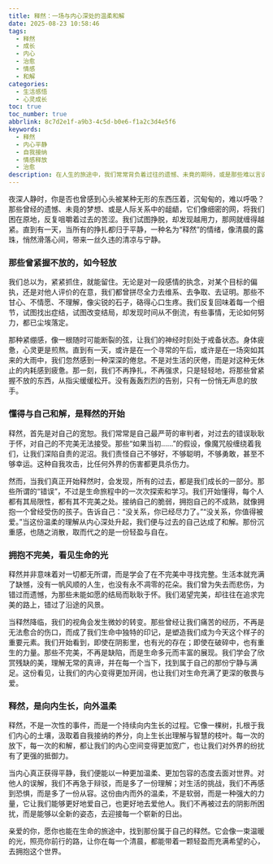 ```yaml
---
title: 释然：一场与内心深处的温柔和解
date: 2025-08-23 10:58:46
tags:
  - 释然
  - 成长
  - 内心
  - 治愈
  - 情感
  - 和解
categories:
  - 生活感悟
  - 心灵成长
toc: true
toc_number: true
abbrlink: 8c7d2e1f-a9b3-4c5d-b0e6-f1a2c3d4e5f6
keywords:
  - 释然
  - 内心平静
  - 自我接纳
  - 情感释放
  - 治愈
description: 在人生的旅途中，我们常常背负着过往的遗憾、未竟的期待，或是那些难以言说的伤痛。它们像无形的枷锁，束缚着我们的心，让前行的每一步都显得沉重。然而，总有一天，我们会发现，有一种力量，它不声不响，却能温柔地卸下这些重担，那便是“释然”。它不是遗忘，更不是逃避，而是一场与内心深处的温柔和解，一次对生命本真的深刻领悟。
---
```


夜深人静时，你是否也曾感到心头被某种无形的东西压着，沉甸甸的，难以呼吸？那些曾经的遗憾、未竟的梦想、或是人际关系中的龃龉，它们像细密的网，将我们困在原地，反复咀嚼着过去的苦涩。我们试图挣脱，却发现越用力，那网就缠得越紧。直到有一天，当所有的挣扎都归于平静，一种名为“释然”的情绪，像清晨的露珠，悄然滑落心间，带来一丝久违的清凉与宁静。

### 那些曾紧握不放的，如今轻放

我们总以为，紧紧抓住，就能留住。无论是对一段感情的执念，对某个目标的偏执，还是对他人评价的在意，我们都曾拼尽全力去维系、去争取、去证明。那些不甘心、不情愿、不理解，像尖锐的石子，硌得心口生疼。我们反复回味着每一个细节，试图找出症结，试图改变结局，却发现时间从不倒流，有些事情，无论如何努力，都已尘埃落定。

那种紧绷感，像一根随时可能断裂的弦，让我们的神经时刻处于戒备状态。身体疲惫，心灵更是煎熬。直到有一天，或许是在一个寻常的午后，或许是在一场突如其来的大雨中，我们忽然感到一种深深的倦怠。不是对生活的厌倦，而是对这种无休止的内耗感到疲惫。那一刻，我们不再挣扎，不再强求，只是轻轻地，将那些曾紧握不放的东西，从指尖缓缓松开。没有轰轰烈烈的告别，只有一份悄无声息的放手。

### 懂得与自己和解，是释然的开始

释然，首先是对自己的宽恕。我们常常是自己最严苛的审判者，对过去的错误耿耿于怀，对自己的不完美无法接受。那些“如果当初……”的假设，像魔咒般缠绕着我们，让我们深陷自责的泥沼。我们责怪自己不够好，不够聪明，不够勇敢，甚至不够幸运。这种自我攻击，比任何外界的伤害都更具杀伤力。

然而，当我们真正开始释然时，会发现，所有的过去，都是我们成长的一部分。那些所谓的“错误”，不过是生命旅程中的一次次探索和学习。我们开始懂得，每个人都有其局限性，都有其不完美之处。接纳自己的脆弱，拥抱自己的不成熟，就像拥抱一个曾经受伤的孩子。告诉自己：“没关系，你已经尽力了。”“没关系，你值得被爱。”当这份温柔的理解从内心深处升起，我们便与过去的自己达成了和解。那份沉重感，也随之消散，取而代之的是一份轻盈与自在。

### 拥抱不完美，看见生命的光

释然并非意味着对一切都无所谓，而是学会了在不完美中寻找完整。生活本就充满了缺憾，没有一帆风顺的人生，也没有永不凋零的花朵。我们曾为失去而悲伤，为错过而遗憾，为那些未能如愿的结局而耿耿于怀。我们渴望完美，却往往在追求完美的路上，错过了沿途的风景。

当释然降临，我们的视角会发生微妙的转变。那些曾经让我们痛苦的经历，不再是无法愈合的伤口，而成了我们生命中独特的印记，是塑造我们成为今天这个样子的重要元素。我们开始看到，即使在阴影里，也有光的存在；即使在破碎中，也有重生的力量。那些不完美，不再是缺陷，而是生命多元而丰富的展现。我们学会了欣赏残缺的美，理解无常的真谛，并在每一个当下，找到属于自己的那份宁静与满足。这份看见，让我们的内心变得更加开阔，也让我们对生命充满了更深的敬畏与爱。

### 释然，是向内生长，向外温柔

释然，不是一次性的事件，而是一个持续向内生长的过程。它像一棵树，扎根于我们内心的土壤，汲取着自我接纳的养分，向上生长出理解与智慧的枝叶。每一次的放下，每一次的和解，都让我们的内心空间变得更加宽广，也让我们对外界的纷扰有了更强的抵御力。

当内心真正获得平静，我们便能以一种更加温柔、更加包容的态度去面对世界。对他人的误解，我们不再急于辩驳，而是多了一份理解；对生活的挑战，我们不再感到恐惧，而是多了一份从容。这份由内而外的温柔，不是软弱，而是一种强大的力量，它让我们能够更好地爱自己，也更好地去爱他人。我们不再被过去的阴影所困扰，而是能够以全新的姿态，去迎接每一个崭新的日出。

亲爱的你，愿你也能在生命的旅途中，找到那份属于自己的释然。它会像一束温暖的光，照亮你前行的路，让你在每一个清晨，都能带着一颗轻盈而充满希望的心，去拥抱这个世界。